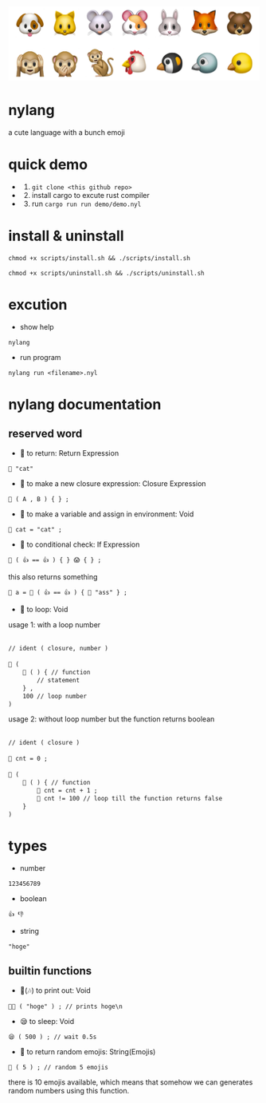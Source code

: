 ![](_img/emojis.png)

# nylang

a cute language with a bunch emoji

# quick demo

- 1. ```git clone <this github repo>```

- 2. install cargo to excute rust compiler

- 3. run ```cargo run run demo/demo.nyl```

# install & uninstall

```
chmod +x scripts/install.sh && ./scripts/install.sh
```

```
chmod +x scripts/uninstall.sh && ./scripts/uninstall.sh
```

# excution

- show help

```
nylang
```

- run program

```
nylang run <filename>.nyl
```

# nylang documentation

## reserved word

- 💨 to return: Return Expression
```
💨 "cat"
```

- 🏨 to make a new closure expression: Closure Expression
```
🏨 ( A , B ) { } ;
```

- 🍙 to make a variable and assign in environment: Void
```
🍙 cat = "cat" ;
```

- 🐶 to conditional check: If Expression

```
🐶 ( 👍 == 👍 ) { } 😱 { } ; 
```

this also returns something

```
🍙 a = 🐶 ( 👍 == 👍 ) { 💨 "ass" } ; 
```

- 🌸 to loop: Void

usage 1: with a loop number

```

// ident ( closure, number )

🌸 ( 
    🏨 ( ) { // function
        // statement
    } , 
    100 // loop number
)
```

usage 2: without loop number but the function returns boolean
```

// ident ( closure )

🍙 cnt = 0 ;

🌸 ( 
    🏨 ( ) { // function
        🍙 cnt = cnt + 1 ;
        💨 cnt != 100 // loop till the function returns false
    }
)
```

# types

- number

```
123456789
```

- boolean

```
👍 👎
```

- string
```
"hoge"
```

## builtin functions

- 🎤(🎶) to print out: Void

```
🎤🎶 ( "hoge" ) ; // prints hoge\n
```

- 😪 to sleep: Void

```
😪 ( 500 ) ; // wait 0.5s 
```

- 🌹 to return random emojis: String(Emojis)

```
🌹 ( 5 ) ; // random 5 emojis
```

there is 10 emojis available, which means that somehow we can generates random numbers using this function.